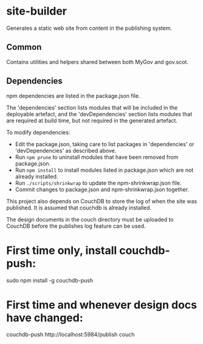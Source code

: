 # site-builder

Generates a static web site from content in the publishing system.

## Common

Contains utilities and helpers shared between both MyGov and gov.scot.

## Dependencies

npm dependencies are listed in the package.json file.

The 'dependencies' section lists modules that will be included in the
deployable artefact, and the 'devDependencies' section lists modules that
are required at build time, but not required in the generated artefact.

To modify dependencies:

* Edit the package.json, taking care to list packages in 'dependencies'
  or 'devDependencies' as described above.
* Run `npm prune`  to uninstall modules that have been removed from
  package.json.
* Run `npm install` to install modules listed in package.json which are
  not already installed.
* Run `./scripts/shrinkwrap` to update the npm-shrinkwrap.json file.
* Commit changes to package.json and npm-shrinkwrap.json together.

This project also depends on CouchDB to store the log of when the site
was published. It is assumed that couchdb is already installed.

The design documents in the couch directory must be uploaded to CouchDB
before the publishes log feature can be used.

# First time only, install couchdb-push:
sudo npm install -g couchdb-push
# First time and whenever design docs have changed:
couchdb-push http://localhost:5984/publish couch
